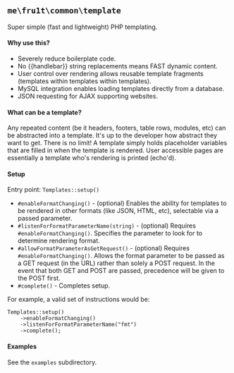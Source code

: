 ## `me\fru1t\common\template`
Super simple (fast and lightweight) PHP templating.

#### Why use this?
+ Severely reduce boilerplate code.
+ No {{handlebar}} string replacements means FAST dynamic content.
+ User control over rendering allows reusable template fragments (templates within templates within
  templates).
+ MySQL integration enables loading templates directly from a database.
+ JSON requesting for AJAX supporting websites.

#### What can be a template?
Any repeated content (be it headers, footers, table rows, modules, etc) can be abstracted into a
template. It's up to the developer how abstract they want to get. There is no limit! A template
simply holds placeholder variables that are filled in when the template is rendered. User accessible
pages are essentially a template who's rendering is printed (echo'd).

#### Setup
Entry point: `Templates::setup()`
+ `#enableFormatChanging()` - (optional) Enables the ability for templates to be rendered in other
  formats (like JSON, HTML, etc), selectable via a passed parameter.
+ `#listenForFormatParameterName(string)` - (optional) Requires `#enableFormatChanging()`. Specifies
  the parameter to look for to determine rendering format.
+ `#allowFormatParameterAsGetRequest()` - (optional) Requires `#enableFormatChanging()`. Allows the
  format parameter to be passed as a GET request (in the URL) rather than solely a POST request. In
  the event that both GET and POST are passed, precedence will be given to the POST first.
+ `#complete()` - Completes setup.

For example, a valid set of instructions would be:
```
Templates::setup()
    ->enableFormatChanging()
    ->listenForFormatParameterName("fmt")
    ->complete();
```

#### Examples
See the `examples` subdirectory.
